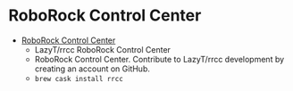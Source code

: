 # RoboRock Control Center
- [RoboRock Control Center](https://github.com/LazyT/rrcc)
  -  LazyT/rrcc RoboRock Control Center
  - RoboRock Control Center. Contribute to LazyT/rrcc development by creating an account on GitHub.
  - `brew cask install rrcc`

